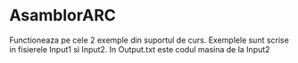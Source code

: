# AsamblorARC
Functioneaza pe cele 2 exemple din suportul de curs. Exemplele sunt scrise in fisierele Input1 si Input2. In Output.txt este codul masina de la Input2
